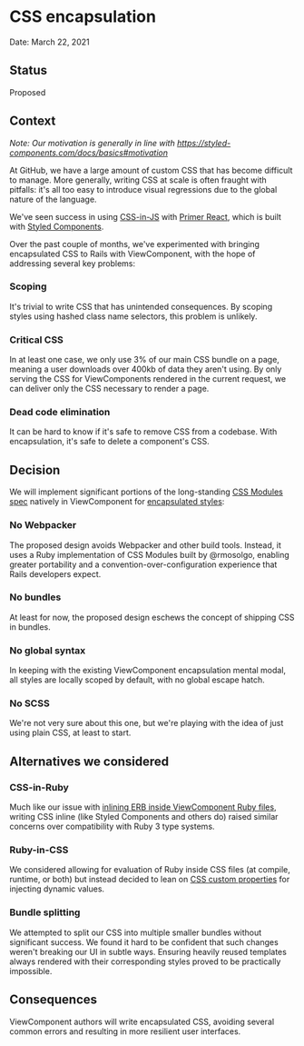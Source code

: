 # CSS encapsulation

Date: March 22, 2021

## Status

Proposed

## Context

_Note: Our motivation is generally in line with https://styled-components.com/docs/basics#motivation_

At GitHub, we have a large amount of custom CSS that has become difficult to manage. More generally, writing CSS at scale is often fraught with pitfalls: it's all too easy to introduce visual regressions due to the global nature of the language.

We've seen success in using [CSS-in-JS](https://www.youtube.com/watch?v=ull9iCMTGDE) with [Primer React](https://primer.style/components/), which is built with [Styled Components](https://styled-components.com).

Over the past couple of months, we've experimented with bringing encapsulated CSS to Rails with ViewComponent, with the hope of addressing several key problems:

### Scoping

It's trivial to write CSS that has unintended consequences. By scoping styles using hashed class name selectors, this problem is unlikely.

### Critical CSS

In at least one case, we only use 3% of our main CSS bundle on a page, meaning a user downloads over 400kb of data they aren't using. By only serving the CSS for ViewComponents rendered in the current request, we can deliver only the CSS necessary to render a page.

### Dead code elimination

It can be hard to know if it's safe to remove CSS from a codebase. With encapsulation, it's safe to delete a component's CSS.

## Decision

We will implement significant portions of the long-standing [CSS Modules spec](https://github.com/css-modules/css-modules) natively in ViewComponent for [encapsulated styles](https://medium.com/seek-blog/the-end-of-global-css-90d2a4a06284):

### No Webpacker

The proposed design avoids Webpacker and other build tools. Instead, it uses a Ruby implementation of CSS Modules built by @rmosolgo, enabling greater portability and a convention-over-configuration experience that Rails developers expect.

### No bundles

At least for now, the proposed design eschews the concept of shipping CSS in bundles.

### No global syntax

In keeping with the existing ViewComponent encapsulation mental modal, all styles are locally scoped by default, with no global escape hatch.

### No SCSS

We're not very sure about this one, but we're playing with the idea of just using plain CSS, at least to start.

## Alternatives we considered

### CSS-in-Ruby

Much like our issue with [inlining ERB inside ViewComponent Ruby files](https://github.com/github/view_component/commit/5d3806a2a9ec0187574ac6c64a0ae90e655691ae#diff-b335630551682c19a781afebcf4d07bf978fb1f8ac04c6bf87428ed5106870f5R173), writing CSS inline (like Styled Components and others do) raised similar concerns over compatibility with Ruby 3 type systems.

### Ruby-in-CSS

We considered allowing for evaluation of Ruby inside CSS files (at compile, runtime, or both) but instead decided to lean on [CSS custom properties](https://developer.mozilla.org/en-US/docs/Web/CSS/Using_CSS_custom_properties) for injecting dynamic values.

### Bundle splitting

We attempted to split our CSS into multiple smaller bundles without significant success. We found it hard to be confident that such changes weren't breaking our UI in subtle ways. Ensuring heavily reused templates always rendered with their corresponding styles proved to be practically impossible.

## Consequences

ViewComponent authors will write encapsulated CSS, avoiding several common errors and resulting in more resilient user interfaces.